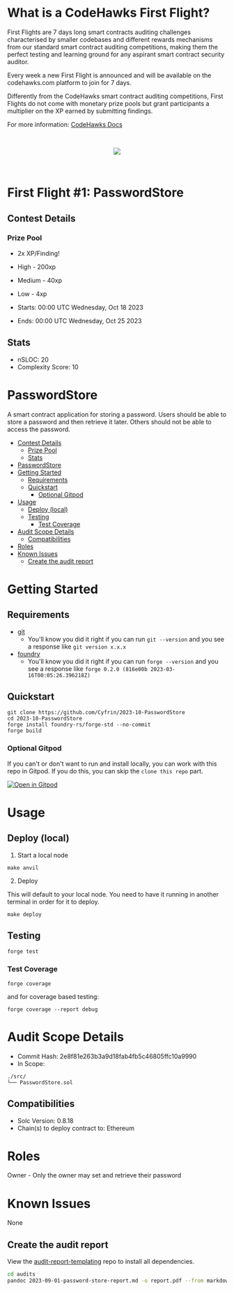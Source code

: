 # What is a CodeHawks First Flight?

First Flights are 7 days long smart contracts auditing challenges characterised by smaller codebases and different rewards mechanisms from our standard smart contract auditing competitions, making them the perfect testing and learning ground for any aspirant smart contract security auditor.

Every week a new First Flight is announced and will be available on the codehawks.com platform to join for 7 days.

Differently from the CodeHawks smart contract auditing competitions, First Flights do not come with monetary prize pools but grant participants a multiplier on the XP earned by submitting findings.

For more information: [CodeHawks Docs](https://docs.codehawks.com/first-flights)

<br/>
<p align="center">
<img src="https://res.cloudinary.com/droqoz7lg/image/upload/w_0.5,c_scale/v1697562167/company/mm4xmbdd48iwb7xfsi00.png">
</p>
<br/>

# First Flight #1: PasswordStore

## Contest Details

### Prize Pool

- 2x XP/Finding!
- High - 200xp
- Medium - 40xp
- Low - 4xp

- Starts: 00:00 UTC Wednesday, Oct 18 2023
- Ends: 00:00 UTC Wednesday, Oct 25 2023

## Stats

- nSLOC: 20
- Complexity Score: 10

# PasswordStore

A smart contract application for storing a password. Users should be able to store a password and then retrieve it later. Others should not be able to access the password.

- [Contest Details](#contest-details)
    - [Prize Pool](#prize-pool)
  - [Stats](#stats)
- [PasswordStore](#passwordstore)
- [Getting Started](#getting-started)
  - [Requirements](#requirements)
  - [Quickstart](#quickstart)
    - [Optional Gitpod](#optional-gitpod)
- [Usage](#usage)
  - [Deploy (local)](#deploy-local)
  - [Testing](#testing)
    - [Test Coverage](#test-coverage)
- [Audit Scope Details](#audit-scope-details)
  - [Compatibilities](#compatibilities)
- [Roles](#roles)
- [Known Issues](#known-issues)
  - [Create the audit report](#create-the-audit-report)

# Getting Started

## Requirements

- [git](https://git-scm.com/book/en/v2/Getting-Started-Installing-Git)
  - You'll know you did it right if you can run `git --version` and you see a response like `git version x.x.x`
- [foundry](https://getfoundry.sh/)
  - You'll know you did it right if you can run `forge --version` and you see a response like `forge 0.2.0 (816e00b 2023-03-16T00:05:26.396218Z)`

## Quickstart

```
git clone https://github.com/Cyfrin/2023-10-PasswordStore
cd 2023-10-PasswordStore
​forge install foundry-rs/forge-std --no-commit
forge build
```

### Optional Gitpod

If you can't or don't want to run and install locally, you can work with this repo in Gitpod. If you do this, you can skip the `clone this repo` part.

[![Open in Gitpod](https://gitpod.io/button/open-in-gitpod.svg)](https://gitpod.io/#github.com/Cyfrin/3-passwordstore-audit)

# Usage

## Deploy (local)

1. Start a local node

```
make anvil
```

2. Deploy

This will default to your local node. You need to have it running in another terminal in order for it to deploy.

```
make deploy
```

## Testing

```
forge test
```

### Test Coverage

```
forge coverage
```

and for coverage based testing:

```
forge coverage --report debug
```

# Audit Scope Details

- Commit Hash: 2e8f81e263b3a9d18fab4fb5c46805ffc10a9990
- In Scope:

```
./src/
└── PasswordStore.sol
```

## Compatibilities

- Solc Version: 0.8.18
- Chain(s) to deploy contract to: Ethereum

# Roles

Owner - Only the owner may set and retrieve their password

# Known Issues

None

## Create the audit report

View the [audit-report-templating](https://github.com/Cyfrin/audit-report-templating) repo to install all dependencies.

```bash
cd audits
pandoc 2023-09-01-password-store-report.md -o report.pdf --from markdown --template=eisvogel --listings
```
